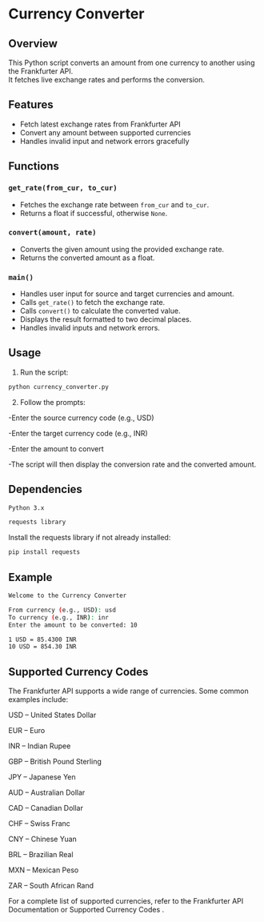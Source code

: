 # Currency Converter

## Overview

This Python script converts an amount from one currency to another using the Frankfurter API.  
It fetches live exchange rates and performs the conversion.

## Features

- Fetch latest exchange rates from Frankfurter API
- Convert any amount between supported currencies
- Handles invalid input and network errors gracefully

## Functions

### `get_rate(from_cur, to_cur)`

- Fetches the exchange rate between `from_cur` and `to_cur`.
- Returns a float if successful, otherwise `None`.

### `convert(amount, rate)`

- Converts the given amount using the provided exchange rate.
- Returns the converted amount as a float.

### `main()`

- Handles user input for source and target currencies and amount.
- Calls `get_rate()` to fetch the exchange rate.
- Calls `convert()` to calculate the converted value.
- Displays the result formatted to two decimal places.
- Handles invalid inputs and network errors.

## Usage

1. Run the script:

```bash
python currency_converter.py
```

2. Follow the prompts:

-Enter the source currency code (e.g., USD)

-Enter the target currency code (e.g., INR)

-Enter the amount to convert

-The script will then display the conversion rate and the converted amount.

## Dependencies

```bash
Python 3.x

requests library
```

Install the requests library if not already installed:

```bash
pip install requests
```

## Example
```bash
Welcome to the Currency Converter

From currency (e.g., USD): usd  
To currency (e.g., INR): inr  
Enter the amount to be converted: 10  

1 USD = 85.4300 INR  
10 USD = 854.30 INR
```

## Supported Currency Codes

The Frankfurter API supports a wide range of currencies. Some common examples include:

USD – United States Dollar

EUR – Euro

INR – Indian Rupee

GBP – British Pound Sterling

JPY – Japanese Yen

AUD – Australian Dollar

CAD – Canadian Dollar

CHF – Swiss Franc

CNY – Chinese Yuan

BRL – Brazilian Real

MXN – Mexican Peso

ZAR – South African Rand

For a complete list of supported currencies, refer to the
Frankfurter API Documentation
 or
Supported Currency Codes
.
